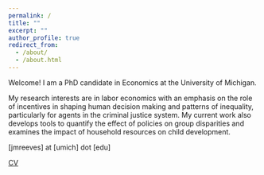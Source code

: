 ```yaml
---
permalink: /
title: ""
excerpt: ""
author_profile: true
redirect_from: 
  - /about/
  - /about.html
---
```


Welcome! I am a PhD candidate in Economics at the University of Michigan. 

My research interests are in labor economics with an emphasis on the role of incentives in shaping human decision making and patterns of inequality, particularly for agents in the criminal justice system. My current work also develops tools to quantify the effect of policies on group disparities and examines the impact of household resources on child development.

[jmreeves] at [umich] dot [edu]

[CV](https://jmreeves.github.io/files/Reeves_CV.pdf)

